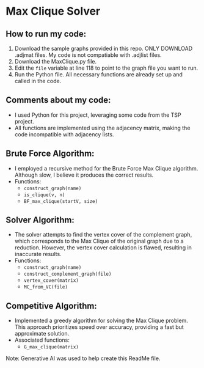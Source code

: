 # Max Clique Solver

## How to run my code:
1. Download the sample graphs provided in this repo. ONLY DOWNLOAD .adjmat files. My code is not compatiable with .adjlist files.
2. Download the MaxClique.py file.
3. Edit the `file` variable at line 118 to point to the graph file you want to run.
4. Run the Python file. All necessary functions are already set up and called in the code.

## Comments about my code:
- I used Python for this project, leveraging some code from the TSP project.
- All functions are implemented using the adjacency matrix, making the code incompatible with adjacency lists.

## Brute Force Algorithm:
- I employed a recursive method for the Brute Force Max Clique algorithm. Although slow, I believe it produces the correct results.
- Functions:
  - `construct_graph(name)`
  - `is_clique(v, n)`
  - `BF_max_clique(startV, size)`

## Solver Algorithm:
- The solver attempts to find the vertex cover of the complement graph, which corresponds to the Max Clique of the original graph due to a reduction. However, the vertex cover calculation is flawed, resulting in inaccurate results.
- Functions:
  - `construct_graph(name)`
  - `construct_complement_graph(file)`
  - `vertex_cover(matrix)`
  - `MC_from_VC(file)`

## Competitive Algorithm:
- Implemented a greedy algorithm for solving the Max Clique problem. This approach prioritizes speed over accuracy, providing a fast but approximate solution.
- Associated functions:
  - `G_max_clique(matrix)`
 
Note: Generative AI was used to help create this ReadMe file. 
